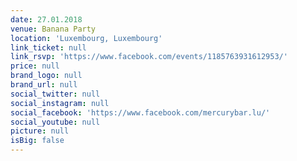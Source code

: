 ```yaml
---
date: 27.01.2018
venue: Banana Party
location: 'Luxembourg, Luxembourg'
link_ticket: null
link_rsvp: 'https://www.facebook.com/events/1185763931612953/'
price: null
brand_logo: null
brand_url: null
social_twitter: null
social_instagram: null
social_facebook: 'https://www.facebook.com/mercurybar.lu/'
social_youtube: null
picture: null
isBig: false
---
```



